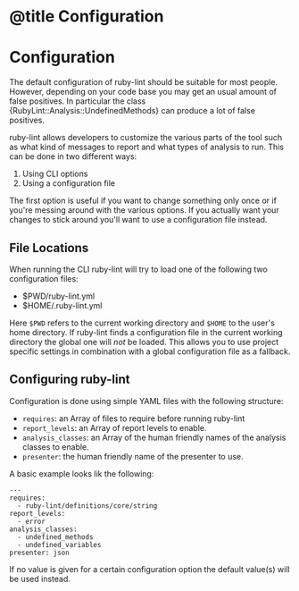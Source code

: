 # @title Configuration
# Configuration

The default configuration of ruby-lint should be suitable for most people.
However, depending on your code base you may get an usual amount of false
positives. In particular the class {RubyLint::Analysis::UndefinedMethods} can
produce a lot of false positives.

ruby-lint allows developers to customize the various parts of the tool such as
what kind of messages to report and what types of analysis to run. This can be
done in two different ways:

1. Using CLI options
2. Using a configuration file

The first option is useful if you want to change something only once or if
you're messing around with the various options. If you actually want your
changes to stick around you'll want to use a configuration file instead.

## File Locations

When running the CLI ruby-lint will try to load one of the following two
configuration files:

* $PWD/ruby-lint.yml
* $HOME/.ruby-lint.yml

Here `$PWD` refers to the current working directory and `$HOME` to the user's
home directory. If ruby-lint finds a configuration file in the current working
directory the global one will *not* be loaded. This allows you to use project
specific settings in combination with a global configuration file as a
fallback.

## Configuring ruby-lint

Configuration is done using simple YAML files with the following structure:

* `requires`: an Array of files to require before running ruby-lint
* `report_levels`: an Array of report levels to enable.
* `analysis_classes`: an Array of the human friendly names of the analysis
  classes to enable.
* `presenter`: the human friendly name of the presenter to use.

A basic example looks lik the following:

    ---
    requires:
      - ruby-lint/definitions/core/string
    report_levels:
      - error
    analysis_classes:
      - undefined_methods
      - undefined_variables
    presenter: json

If no value is given for a certain configuration option the default value(s)
will be used instead.
